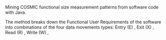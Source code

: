 Mining COSMIC functional size measurement patterns from software code with Java.

The method breaks down the Functional User Requirements of the software into combinations of the four data movements types:
Entry (E) ,
Exit (X) ,
Read (R) ,
Write (W) ,

